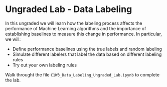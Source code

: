 # Ungraded Lab - Data Labeling
In this ungraded we will learn how the labeling process affects the performance of Machine Learning algorithms and the importance of establishing baselines to measure this change in performance. In particular, we will:  
- Define performance baselines using the true labels and random labeling  
- Simulate different labelers that label the data based on different labeling rules  
- Try out your own labeling rules  

Walk throught the file `C1W3_Data_Labeling_Ungraded_Lab.ipynb` to complete the lab.
